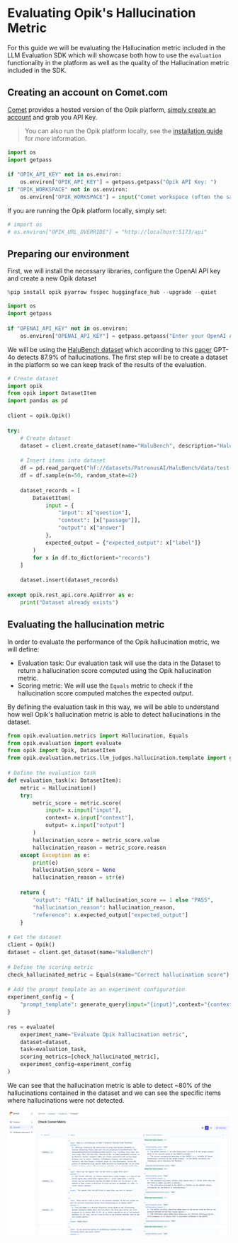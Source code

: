 # Evaluating Opik's Hallucination Metric

For this guide we will be evaluating the Hallucination metric included in the LLM Evaluation SDK which will showcase both how to use the `evaluation` functionality in the platform as well as the quality of the Hallucination metric included in the SDK.

## Creating an account on Comet.com

[Comet](https://www.comet.com/site) provides a hosted version of the Opik platform, [simply create an account](https://www.comet.com/signup?from=llm) and grab you API Key.

> You can also run the Opik platform locally, see the [installation guide](https://www.comet.com/docs/opik/self-host/overview/) for more information.


```python
import os
import getpass

if "OPIK_API_KEY" not in os.environ:
    os.environ["OPIK_API_KEY"] = getpass.getpass("Opik API Key: ")
if "OPIK_WORKSPACE" not in os.environ:
    os.environ["OPIK_WORKSPACE"] = input("Comet workspace (often the same as your username): ")
```

If you are running the Opik platform locally, simply set:


```python
# import os
# os.environ["OPIK_URL_OVERRIDE"] = "http://localhost:5173/api"
```

## Preparing our environment

First, we will install the necessary libraries, configure the OpenAI API key and create a new Opik dataset


```python
%pip install opik pyarrow fsspec huggingface_hub --upgrade --quiet 
```


```python
import os
import getpass

if "OPENAI_API_KEY" not in os.environ:
    os.environ["OPENAI_API_KEY"] = getpass.getpass("Enter your OpenAI API key: ")
```

We will be using the [HaluBench dataset](https://huggingface.co/datasets/PatronusAI/HaluBench?library=pandas) which according to this [paper](https://arxiv.org/pdf/2407.08488) GPT-4o detects 87.9% of hallucinations. The first step will be to create a dataset in the platform so we can keep track of the results of the evaluation.


```python
# Create dataset
import opik
from opik import DatasetItem
import pandas as pd

client = opik.Opik()

try:
    # Create dataset
    dataset = client.create_dataset(name="HaluBench", description="HaluBench dataset")

    # Insert items into dataset
    df = pd.read_parquet("hf://datasets/PatronusAI/HaluBench/data/test-00000-of-00001.parquet")
    df = df.sample(n=50, random_state=42)

    dataset_records = [
        DatasetItem(
            input = {
                "input": x["question"],
                "context": [x["passage"]],
                "output": x["answer"]
            },
            expected_output = {"expected_output": x["label"]}
        )
        for x in df.to_dict(orient="records")
    ]
    
    dataset.insert(dataset_records)

except opik.rest_api.core.ApiError as e:
    print("Dataset already exists")
```

## Evaluating the hallucination metric

In order to evaluate the performance of the Opik hallucination metric, we will define:

- Evaluation task: Our evaluation task will use the data in the Dataset to return a hallucination score computed using the Opik hallucination metric.
- Scoring metric: We will use the `Equals` metric to check if the hallucination score computed matches the expected output.

By defining the evaluation task in this way, we will be able to understand how well Opik's hallucination metric is able to detect hallucinations in the dataset.


```python
from opik.evaluation.metrics import Hallucination, Equals
from opik.evaluation import evaluate
from opik import Opik, DatasetItem
from opik.evaluation.metrics.llm_judges.hallucination.template import generate_query

# Define the evaluation task
def evaluation_task(x: DatasetItem):
    metric = Hallucination()
    try:
        metric_score = metric.score(
            input= x.input["input"],
            context= x.input["context"],
            output= x.input["output"]
        )
        hallucination_score = metric_score.value
        hallucination_reason = metric_score.reason
    except Exception as e:
        print(e)
        hallucination_score = None
        hallucination_reason = str(e)
    
    return {
        "output": "FAIL" if hallucination_score == 1 else "PASS",
        "hallucination_reason": hallucination_reason,
        "reference": x.expected_output["expected_output"]
    }

# Get the dataset
client = Opik()
dataset = client.get_dataset(name="HaluBench")

# Define the scoring metric
check_hallucinated_metric = Equals(name="Correct hallucination score")

# Add the prompt template as an experiment configuration
experiment_config = {
    "prompt_template": generate_query(input="{input}",context="{context}",output="{output}",few_shot_examples=[])
}

res = evaluate(
    experiment_name="Evaluate Opik hallucination metric",
    dataset=dataset,
    task=evaluation_task,
    scoring_metrics=[check_hallucinated_metric],
    experiment_config=experiment_config
)
```

We can see that the hallucination metric is able to detect ~80% of the hallucinations contained in the dataset and we can see the specific items where hallucinations were not detected.

![Hallucination Evaluation](https://raw.githubusercontent.com/comet-ml/opik/main/apps/opik-documentation/documentation/static/img/cookbook/hallucination_metric_cookbook.png)
